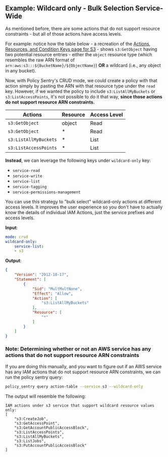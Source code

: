 Example: Wildcard only - Bulk Selection Service-Wide
------------------------------------------------------

As mentioned before, there are some actions that do not support resource constraints - but all of those actions have access levels.

For example: notice how the table below - a recreation of the [Actions, Resources, and Condition Keys page for S3](https://docs.aws.amazon.com/IAM/latest/UserGuide/list_amazons3.html) - shows `s3:GetObject` having two potential resource entries - either the `object` resource type (which resembles the raw ARN format of `arn:aws:s3:::${BucketName}/${ObjectName}`) **OR** a wildcard (i.e., any object in any bucket).

Now, with Policy Sentry's CRUD mode, we could create a policy with that action simply by pasting the ARN with that resource type under the `read` key. However, if we wanted the policy to include `s3:ListAllMyBuckets` or `s3:ListAccessPoints`, it's not possible to do it that way, **since those actions do not support resource ARN constraints.**

| Actions               | Resource | Access Level |
|-----------------------|----------|--------------|
| `s3:GetObject`        | object   | Read         |
| `s3:GetObject`        | *        | Read         |
| `s3:ListAllMyBuckets` | *        | List         |
| `s3:ListAccessPoints` | *        | List         |

**Instead**, we can leverage the following keys under `wildcard-only` key:

* `service-read`
* `service-write`
* `service-list`
* `service-tagging`
* `service-permissions-management`

You can use this strategy to "bulk select" wildcard-only actions at different access levels. It improves the user experience so you don't have to actually know the details of individual IAM Actions, just the service prefixes and access levels.

**Input**:

```yaml
mode: crud
wildcard-only:
    service-list:
    - s3
```

**Output**:

```json
{
    "Version": "2012-10-17",
    "Statement": [
        {
            "Sid": "MultMultNone",
            "Effect": "Allow",
            "Action": [
                "s3:ListAllMyBuckets"
            ],
            "Resource": [
                "*"
            ]
        }
    ]
}
```


### Note: Determining whether or not an AWS service has any actions that do not support resource ARN constraints

If you are doing this manually, and you want to figure out if an AWS service has any IAM actions that do not support resource ARN constraints, we can run the policy sentry query:

```bash
policy_sentry query action-table --service s3 --wildcard-only
```

The output will resemble the following:
```
IAM actions under s3 service that support wildcard resource values only:
[
    "s3:CreateJob",
    "s3:GetAccessPoint",
    "s3:GetAccountPublicAccessBlock",
    "s3:ListAccessPoints",
    "s3:ListAllMyBuckets",
    "s3:ListJobs",
    "s3:PutAccountPublicAccessBlock"
]
```

